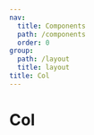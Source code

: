 ```yaml
---
nav:
  title: Components
  path: /components
  order: 0
group:
  path: /layout
  title: layout
title: Col
---
```

# Col